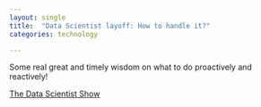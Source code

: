 ```yaml
---
layout: single
title:  "Data Scientist layoff: How to handle it?"
categories: technology

---
```

Some real great and timely wisdom on what to do proactively and reactively! 

[The Data Scientist Show](https://podcasts.apple.com/us/podcast/how-to-handle-being-laid-off-as-data-scientists-severance/id1584430381?i=1000644707754)